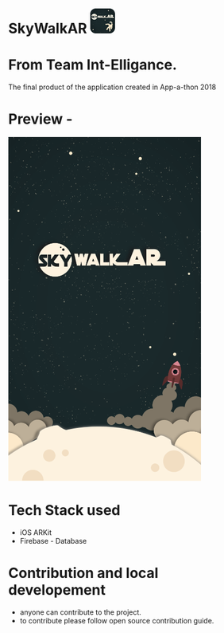 # SkyWalkAR ![logo](https://github.com/GodsEye-07/SkyWalkAR/blob/master/Designs/appiconmaker.co_ios/Icon-50.png)

# From Team Int-Elligance.

The final product of the application created in App-a-thon 2018

# Preview - 

![Preview-](https://github.com/GodsEye-07/SkyWalkAR/blob/master/Designs/splash.png)


# Tech Stack used

- iOS ARKit 
- Firebase - Database

# Contribution and local developement 
- anyone can contribute to the project.
- to contribute please follow open source contribution guide.


